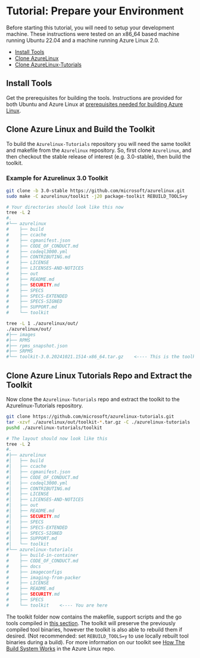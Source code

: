 # Tutorial: Prepare your Environment

Before starting this tutorial, you will need to setup your development machine.  These instructions were tested on an x86_64 based machine running Ubuntu 22.04 and a machine running Azure Linux 2.0.

- [Install Tools](#install-tools)
- [Clone AzureLinux](#clone-azure-linux-and-build-the-toolkit)
- [Clone AzureLinux-Tutorials](#clone-azure-linux-tutorials-repo-and-extract-the-toolkit)

## Install Tools

Get the prerequisites for building the tools. Instructions are provided for both Ubuntu and Azure Linux at [prerequisites needed for building Azure Linux](https://github.com/microsoft/azurelinux/blob/-/toolkit/docs/building/prerequisites.md).

## Clone Azure Linux and Build the Toolkit

To build the `Azurelinux-Tutorials` repository you will need the same toolkit and makefile from the `Azurelinux` repository.  So, first clone `Azurelinux`, and then checkout the stable release of interest (e.g. 3.0-stable), then build the toolkit.

### Example for Azurelinux 3.0 Toolkit

```bash
git clone -b 3.0-stable https://github.com/microsoft/azurelinux.git
sudo make -C azurelinux/toolkit -j20 package-toolkit REBUILD_TOOLS=y
```

```bash
# Your directories should look like this now
tree -L 2
#.
#└── azurelinux
#    ├── build
#    ├── ccache
#    ├── cgmanifest.json
#    ├── CODE_OF_CONDUCT.md
#    ├── codeql3000.yml
#    ├── CONTRIBUTING.md
#    ├── LICENSE
#    ├── LICENSES-AND-NOTICES
#    ├── out
#    ├── README.md
#    ├── SECURITY.md
#    ├── SPECS
#    ├── SPECS-EXTENDED
#    ├── SPECS-SIGNED
#    ├── SUPPORT.md
#    └── toolkit

tree -L 1 ./azurelinux/out/
./azurelinux/out/
#├── images
#├── RPMS
#├── rpms_snapshot.json
#├── SRPMS
#└── toolkit-3.0.20241021.1514-x86_64.tar.gz    <---- This is the toolkit that was built
```

## Clone Azure Linux Tutorials Repo and Extract the Toolkit

Now clone the `Azurelinux-Tutorials` repo and extract the toolkit to the Azurelinux-Tutorials repository.

```bash
git clone https://github.com/microsoft/azurelinux-tutorials.git
tar -xzvf ./azurelinux/out/toolkit-*.tar.gz -C ./azurelinux-tutorials
pushd ./azurelinux-tutorials/toolkit
```

```bash
# The layout should now look like this
tree -L 2
#.
#├── azurelinux
#│   ├── build
#│   ├── ccache
#│   ├── cgmanifest.json
#│   ├── CODE_OF_CONDUCT.md
#│   ├── codeql3000.yml
#│   ├── CONTRIBUTING.md
#│   ├── LICENSE
#│   ├── LICENSES-AND-NOTICES
#│   ├── out
#│   ├── README.md
#│   ├── SECURITY.md
#│   ├── SPECS
#│   ├── SPECS-EXTENDED
#│   ├── SPECS-SIGNED
#│   ├── SUPPORT.md
#│   └── toolkit
#└── azurelinux-tutorials
#    ├── build-in-container
#    ├── CODE_OF_CONDUCT.md
#    ├── docs
#    ├── imageconfigs
#    ├── imaging-from-packer
#    ├── LICENSE
#    ├── README.md
#    ├── SECURITY.md
#    ├── SPECS
#    └── toolkit    <---- You are here
```

The toolkit folder now contains the makefile, support scripts and the go tools compiled in [this section](#clone-azure-linux-and-build-the-toolkit). The toolkit will preserve the previously compiled tool binaries, however the toolkit is also able to rebuild them if desired. (Not recommended: set `REBUILD_TOOLS=y` to use locally rebuilt tool binaries during a build). For more information on our toolkit see [How The Build System Works](https://github.com/microsoft/azurelinux/blob/-/toolkit/docs/how_it_works/0_intro.md) in the Azure Linux repo.  

